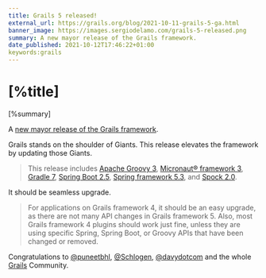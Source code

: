 ```yaml
---
title: Grails 5 released!
external_url: https://grails.org/blog/2021-10-11-grails-5-ga.html
banner_image: https://images.sergiodelamo.com/grails-5-released.png
summary: A new mayor release of the Grails framework.
date_published: 2021-10-12T17:46:22+01:00
keywords:grails
---
```


# [%title]

[%summary]

A [new mayor release of the Grails framework](https://grails.org/blog/2021-10-11-grails-5-ga.html).

Grails stands on the shoulder of Giants. This release elevates the framework by updating those Giants. 

 > This release includes [Apache Groovy 3](https://groovy-lang.org/releasenotes/groovy-3.0.html), [Micronaut® framework 3](https://micronaut.io/2021/08/18/micronaut-framework-3-released/), [Gradle 7](https://docs.gradle.org/7.0/release-notes.html), [Spring Boot 2.5](https://github.com/spring-projects/spring-boot/wiki/Spring-Boot-2.5-Release-Notes), [Spring framework 5.3](https://github.com/spring-projects/spring-framework/wiki/Upgrading-to-Spring-Framework-5.x#upgrading-to-version-53), and [Spock 2.0](https://spockframework.org/spock/docs/2.0/release_notes.html).
 
 It should be seamless upgrade. 
 
 > For applications on Grails framework 4, it should be an easy upgrade, as there are not many API changes in Grails framework 5. Also, most Grails framework 4 plugins should work just fine, unless they are using specific Spring, Spring Boot, or Groovy APIs that have been changed or removed.

Congratulations to [@puneetbhl](https://twitter.com/puneetbhl), [@Schlogen](https://twitter.com/Schlogen), [@davydotcom](https://twitter.com/davydotcom) and the whole [Grails](https://grails.org) Community. 
 
 